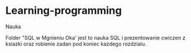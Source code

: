 # Learning-programming
Nauka

Folder "SQL w Mgnieniu Oka' jest to nauka SQL i prezentowanie cwiczen z ksiazki  oraz robienie zadan pod koniec kazdego rozdzialu.
